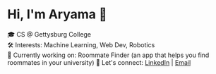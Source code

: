 # Hi, I'm Aryama 👋

🎓 CS @ Gettysburg College  
🛠️ Interests: Machine Learning, Web Dev, Robotics  
🌱 Currently working on: Roommate Finder (an app that helps you find roommates in your university)
💌 Let's connect: [LinkedIn](https://linkedin.com/in/aryamasharma) | [Email](mailto:aryama.subbu@gmail.com)


<!---
aryamasharma/aryamasharma is a ✨ special ✨ repository because its `README.md` (this file) appears on your GitHub profile.
You can click the Preview link to take a look at your changes.
--->
